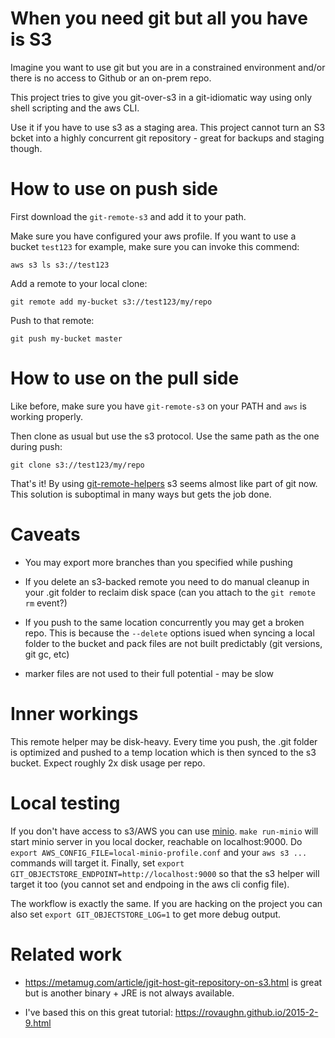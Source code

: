 # When you need git but all you have is S3

Imagine you want to use git but you are in a constrained environment and/or there is no access to Github or an on-prem repo.

This project tries to give you git-over-s3 in a git-idiomatic way using only shell scripting and the aws CLI.

Use it if you have to use s3 as a staging area. This project cannot turn an S3 bcket into a highly concurrent git repository - great for backups and staging though.


# How to use on push side

First download the `git-remote-s3` and add it to your path.

Make sure you have configured your aws profile. If you want to use a bucket `test123` for example, make sure you can invoke this commend:

```
aws s3 ls s3://test123
```

Add a remote to your local clone:

```
git remote add my-bucket s3://test123/my/repo
```

Push to that remote:

```
git push my-bucket master
```

# How to use on the pull side

Like before, make sure you have `git-remote-s3` on your PATH and `aws` is working properly.

Then clone as usual but use the s3 protocol. Use the same path as the one during push:

```
git clone s3://test123/my/repo
```

That's it! By using [git-remote-helpers](https://git-scm.com/docs/git-remote-helpers) s3 seems almost like part of git now. This solution is suboptimal in many ways but gets the job done.


# Caveats

* You may export more branches than you specified while pushing

* If you delete an s3-backed remote you need to do manual cleanup in your .git folder to reclaim disk space (can you attach to the `git remote rm` event?)

* If you push to the same location concurrently you may get a broken repo. This is because the `--delete` options isued when syncing a local folder to the bucket and pack files are not built predictably (git versions, git gc, etc)

* marker files are not used to their full potential - may be slow

# Inner workings

This remote helper may be disk-heavy. Every time you push, the .git folder is optimized and pushed to a temp location which is then synced to the s3 bucket. Expect roughly 2x disk usage per repo.

# Local testing

If you don't have access to s3/AWS you can use [minio](https://min.io/). `make run-minio` will start minio server in you local docker, reachable on localhost:9000. Do `export AWS_CONFIG_FILE=local-minio-profile.conf` and your `aws s3 ...` commands will target it. Finally, set `export GIT_OBJECTSTORE_ENDPOINT=http://localhost:9000` so that the s3 helper will target it too (you cannot set and endpoing in the aws cli config file).

The workflow is exactly the same. If you are hacking on the project you can also set `export GIT_OBJECTSTORE_LOG=1` to get more debug output.

# Related work

* https://metamug.com/article/jgit-host-git-repository-on-s3.html is great but is another binary + JRE is not always available.

* I've based this on this great tutorial: https://rovaughn.github.io/2015-2-9.html
